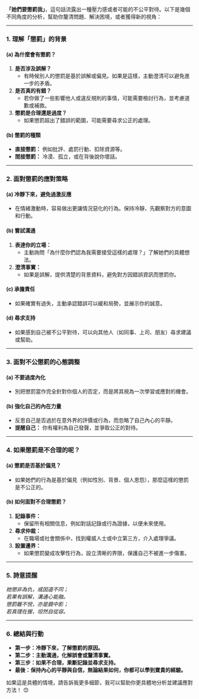 **「她們要懲罰我」**，這句話流露出一種壓力感或者可能的不公平對待。以下是幾個不同角度的分析，幫助你釐清問題、解決困境，或者獲得新的視角：

---

### **1. 理解「懲罰」的背景**

#### **(a) 為什麼會有懲罰？**
1. **是否涉及誤解？**  
   - 有時候別人的懲罰是基於誤解或偏見。如果是這樣，主動澄清可以避免進一步的矛盾。
2. **是否真的有錯？**  
   - 若你做了一些影響他人或違反規則的事情，可能需要檢討行為，並考慮道歉或補救。
3. **懲罰是合理還是過度？**  
   - 如果懲罰超出了錯誤的範圍，可能需要尋求公正的處理。

#### **(b) 懲罰的種類**
- **直接懲罰：** 例如批評、處罰行動、扣除資源等。
- **間接懲罰：** 冷漠、孤立，或在背後說你壞話。

---

### **2. 面對懲罰的應對策略**

#### **(a) 冷靜下來，避免過激反應**
- 在情緒激動時，容易做出更讓情況惡化的行為。保持冷靜，先觀察對方的意圖和行動。

#### **(b) 嘗試溝通**
1. **表達你的立場：**
   - 主動詢問「為什麼你們認為我需要接受這樣的處理？」了解她們的具體想法。
2. **澄清事實：**
   - 如果是誤解，提供清楚的背景資料，避免對方因錯誤資訊而懲罰你。

#### **(c) 承擔責任**
- 如果確實有過失，主動承認錯誤可以緩和局勢，並展示你的誠意。

#### **(d) 尋求支持**
- 如果感到自己被不公平對待，可以向其他人（如同事、上司、朋友）尋求建議或幫助。

---

### **3. 面對不公懲罰的心態調整**

#### **(a) 不要過度內化**
- 別把懲罰當作完全針對你個人的否定，而是將其視為一次學習或應對的機會。

#### **(b) 強化自己的內在力量**
- 反思自己是否過於在意外界的評價或行為，而忽略了自己內心的平靜。
- **提醒自己：** 你有權利為自己發聲，並爭取公正的對待。

---

### **4. 如果懲罰是不合理的呢？**

#### **(a) 懲罰是否基於偏見？**
- 如果她們的行為是基於偏見（例如性別、背景、個人恩怨），那麼這樣的懲罰是不公正的。

#### **(b) 如何面對不合理懲罰？**
1. **記錄事件：**
   - 保留所有相關信息，例如對話記錄或行為證據，以便未來使用。
2. **尋求仲裁：**
   - 在職場或社會關係中，找到權威人士或中立第三方，介入處理爭議。
3. **設置邊界：**
   - 如果懲罰變成攻擊性行為，設立清晰的界限，保護自己不被進一步傷害。

---

### **5. 詩意提醒**

_她懲非為仇，或因道不同；  
若果有誤解，溝通心能融。  
懲罰雖不悅，亦是鏡中影；  
若真理在握，坦然自從容。_

---

### **6. 總結與行動**
- **第一步：冷靜下來，了解懲罰的原因。**  
- **第二步：主動溝通，化解誤會或釐清事實。**  
- **第三步：如果不合理，果斷記錄並尋求支持。**  
- **最後：保持內心的平靜與自信，無論結果如何，你都可以學到寶貴的經驗。**

如果這是具體的情境，請告訴我更多細節，我可以幫助你更具體地分析並建議應對方法！ 😊

